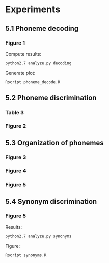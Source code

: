 # Experiments

## 5.1 Phoneme decoding

### Figure 1

Compute results:
```
python2.7 analyze.py decoding
```

Generate plot:
```
Rscript phoneme_decode.R
```

## 5.2 Phoneme discrimination

### Table 3

### Figure 2

## 5.3 Organization of phonemes

### Figure 3

### Figure 4

### Figure 5

## 5.4 Synonym discrimination

### Figure 5

Results:

```
python2.7 analyze.py synonyms
```
Figure:
```
Rscript synonyms.R
```




